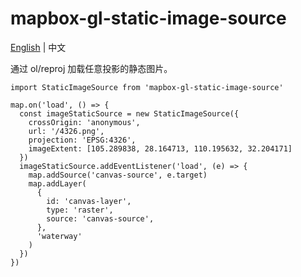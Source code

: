 # mapbox-gl-static-image-source

[English](README.md) | 中文

通过 ol/reproj 加载任意投影的静态图片。

```
import StaticImageSource from 'mapbox-gl-static-image-source'

map.on('load', () => {
  const imageStaticSource = new StaticImageSource({
    crossOrigin: 'anonymous',
    url: '/4326.png',
    projection: 'EPSG:4326',
    imageExtent: [105.289838, 28.164713, 110.195632, 32.204171]
  })
  imageStaticSource.addEventListener('load', (e) => {
    map.addSource('canvas-source', e.target)
    map.addLayer(
      {
        id: 'canvas-layer',
        type: 'raster',
        source: 'canvas-source',
      },
      'waterway'
    )
  })
})
```

